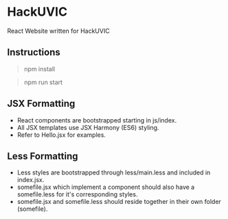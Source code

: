 # HackUVIC
React Website written for HackUVIC

## Instructions

> npm install

> npm run start

## JSX Formatting
* React components are bootstrapped starting in js/index.  
* All JSX templates use JSX Harmony (ES6) styling.  
* Refer to Hello.jsx for examples.  

## Less Formatting
* Less styles are bootstrapped through less/main.less and included in index.jsx.  
* somefile.jsx which implement a component should also have a somefile.less for it's corresponding styles.  
* somefile.jsx and somefile.less should reside together in their own folder (somefile).  

